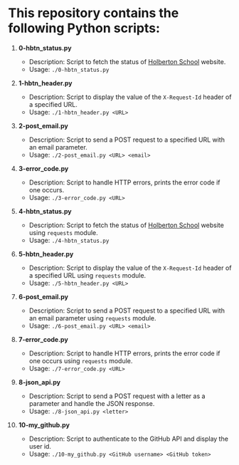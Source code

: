 # This repository contains the following Python scripts:

1. **0-hbtn_status.py**
   - Description: Script to fetch the status of [Holberton School](https://www.holbertonschool.com/) website.
   - Usage: `./0-hbtn_status.py`

2. **1-hbtn_header.py**
   - Description: Script to display the value of the `X-Request-Id` header of a specified URL.
   - Usage: `./1-hbtn_header.py <URL>`

3. **2-post_email.py**
   - Description: Script to send a POST request to a specified URL with an email parameter.
   - Usage: `./2-post_email.py <URL> <email>`

4. **3-error_code.py**
   - Description: Script to handle HTTP errors, prints the error code if one occurs.
   - Usage: `./3-error_code.py <URL>`

5. **4-hbtn_status.py**
   - Description: Script to fetch the status of [Holberton School](https://www.holbertonschool.com/) website using `requests` module.
   - Usage: `./4-hbtn_status.py`

6. **5-hbtn_header.py**
   - Description: Script to display the value of the `X-Request-Id` header of a specified URL using `requests` module.
   - Usage: `./5-hbtn_header.py <URL>`

7. **6-post_email.py**
   - Description: Script to send a POST request to a specified URL with an email parameter using `requests` module.
   - Usage: `./6-post_email.py <URL> <email>`

8. **7-error_code.py**
   - Description: Script to handle HTTP errors, prints the error code if one occurs using `requests` module.
   - Usage: `./7-error_code.py <URL>`

9. **8-json_api.py**
   - Description: Script to send a POST request with a letter as a parameter and handle the JSON response.
   - Usage: `./8-json_api.py <letter>`

10. **10-my_github.py**
    - Description: Script to authenticate to the GitHub API and display the user id.
    - Usage: `./10-my_github.py <GitHub username> <GitHub token>`

